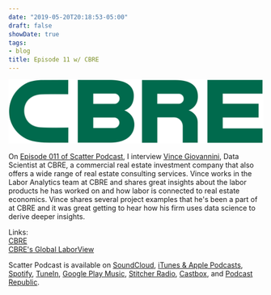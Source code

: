 ```yaml
---
date: "2019-05-20T20:18:53-05:00"
draft: false
showDate: true
tags:
- blog
title: Episode 11 w/ CBRE
---
```


[![](https://raw.githubusercontent.com/JavOrraca/Home/gh-pages/assets/img/CBRE.png)](https://soundcloud.com/scatterpodcast/episode-011)
<br>

On [Episode 011 of Scatter Podcast](https://soundcloud.com/scatterpodcast/episode-011), I interview [Vince Giovannini](https://www.linkedin.com/in/vincegiovannini/), Data Scientist at CBRE, a commercial real estate investment company that also offers a wide range of real estate consulting services. Vince works in the Labor Analytics team at CBRE and shares great insights about the labor products he has worked on and how labor is connected to real estate economics. Vince shares several project examples that he's been a part of at CBRE and it was great getting to hear how his firm uses data science to derive deeper insights.

Links:
<br/>[CBRE](https://www.cbre.com/)
<br/>[CBRE's Global LaborView](https://www.cbre.com/about/tech-vantage/global-laborview)

Scatter Podcast is available on [SoundCloud](https://soundcloud.com/scatterpodcast), [iTunes & Apple Podcasts](https://podcasts.apple.com/us/podcast/scatter-podcast/id1458544194), [Spotify](https://open.spotify.com/show/64UpJwByrdsrLSYObuEeHx?si=n_UlBzrYQv6ptBjeXfSOsw), [TuneIn](https://tunein.com/podcasts/Business--Economics-Podcasts/Scatter-Podcast-p1216105/), [Google Play Music](https://playmusic.app.goo.gl/?ibi=com.google.PlayMusic&isi=691797987&ius=googleplaymusic&apn=com.google.android.music&link=https://play.google.com/music/m/Iqayzaqkmvhu5op3yehzbj5bus4?t%3DScatter_Podcast%26pcampaignid%3DMKT-na-all-co-pr-mu-pod-16), [Stitcher Radio](https://www.stitcher.com/podcast/scatter-podcast/httpssoundcloudcomscatterpodcast), [Castbox](https://castbox.fm/channel/id2083174), and [Podcast Republic](https://www.podcastrepublic.net/podcast/1458544194).

